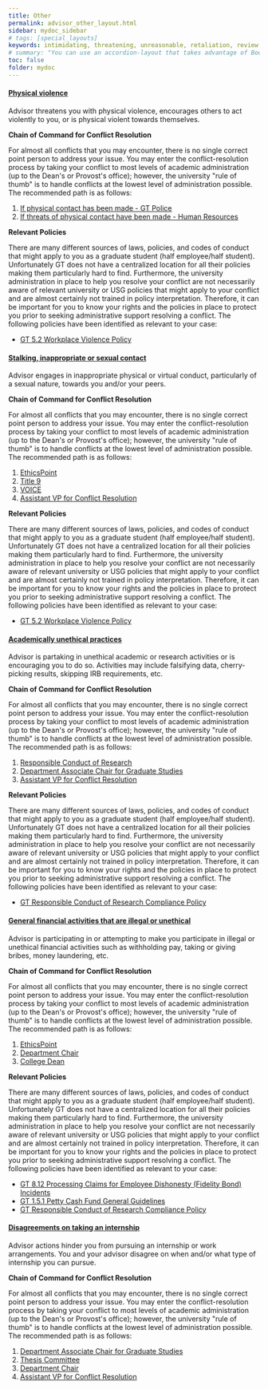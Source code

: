 ```yaml
---
title: Other
permalink: advisor_other_layout.html
sidebar: mydoc_sidebar
# tags: [special_layouts]
keywords: intimidating, threatening, unreasonable, retaliation, review
# summary: "You can use an accordion-layout that takes advantage of Bootstrap styling. This is useful for an FAQ page."
toc: false
folder: mydoc
---
```


<div class="panel-group" id="accordion">
    <div class="panel panel-default">
        <div class="panel-heading">
            <h4 class="panel-title">
                <a class="noCrossRef accordion-toggle" data-toggle="collapse" data-parent="#accordion" href="#physical-violence" aria-expanded="false">Physical violence</a>
            </h4>
        </div>
        <div id="physical-violence" class="panel-collapse collapse noCrossRef">
            <div class="panel-body">
		<p>Advisor threatens you with physical violence, encourages others to act violently to you, or is physical violent towards themselves.</p>
                <p><b>Chain of Command for Conflict Resolution</b></p>
                   <p class="answer">For almost all conflicts that you may encounter, there is no single correct point person to address your issue. You may enter the conflict-resolution process by taking your conflict to most levels of academic administration (up to the Dean's or Provost's office); however, the university "rule of thumb" is to handle conflicts at the lowest level of administration possible. The recommended path is as follows:</p>
                    <ol type="1">
                             <li><a href="gt_police.html">If physical contact has been made - GT Police</a></li>
                             <li><a href="hr.html">If threats of physical contact have been made - Human Resources</a></li>
                    </ol>
                <p><b>Relevant Policies</b></p>
                    <p class="answer">There are many different sources of laws, policies, and codes of conduct that might apply to you as a graduate student (half employee/half student). Unfortunately GT does not have a centralized location for all their policies making them particularly hard to find. Furthermore, the university administration in place to help you resolve your conflict are not necessarily aware of relevant university or USG policies that might apply to your conflict and are almost certainly not trained in policy interpretation. Therefore, it can be important for you to know your rights and the policies in place to protect you prior to seeking administrative support resolving a conflict. The following policies have been identified as relevant to your case:</p>
                    <ul>
                             <li><a href="https://policylibrary.gatech.edu/employment/workplace-violence">GT 5.2 Workplace Violence Policy</a></li>
                    </ul>
            </div>
        </div>
    </div>
    <!-- /.panel -->
    <div class="panel panel-default">
        <div class="panel-heading">
            <h4 class="panel-title">
                <a class="noCrossRef accordion-toggle" data-toggle="collapse" data-parent="#accordion" href="#inappropriate-contact" aria-expanded="false">Stalking, inappropriate or sexual contact</a>
            </h4>
        </div>
        <div id="inappropriate-contact" class="panel-collapse collapse noCrossRef">
            <div class="panel-body">
		<p>Advisor engages in inappropriate physical or virtual conduct, particularly of a sexual nature, towards you and/or your peers.</p>
                <p><b>Chain of Command for Conflict Resolution</b></p>
                   <p class="answer">For almost all conflicts that you may encounter, there is no single correct point person to address your issue. You may enter the conflict-resolution process by taking your conflict to most levels of academic administration (up to the Dean's or Provost's office); however, the university "rule of thumb" is to handle conflicts at the lowest level of administration possible. The recommended path is as follows:</p>
                    <ol type="1">
                             <li><a href="ethicspoint.html">EthicsPoint</a></li>
                             <li><a href="title_ix.html">Title 9</a></li>
                             <li><a href="voice.html">VOICE</a></li>
                             <li><a href="vice_provost_conflict_resolution.html">Assistant VP for Conflict Resolution</a></li>
                    </ol>
                <p><b>Relevant Policies</b></p>
                    <p class="answer">There are many different sources of laws, policies, and codes of conduct that might apply to you as a graduate student (half employee/half student). Unfortunately GT does not have a centralized location for all their policies making them particularly hard to find. Furthermore, the university administration in place to help you resolve your conflict are not necessarily aware of relevant university or USG policies that might apply to your conflict and are almost certainly not trained in policy interpretation. Therefore, it can be important for you to know your rights and the policies in place to protect you prior to seeking administrative support resolving a conflict. The following policies have been identified as relevant to your case:</p>
                    <ul>
                             <li><a href="https://policylibrary.gatech.edu/employment/workplace-violence">GT 5.2 Workplace Violence Policy</a></li>
                    </ul>
            </div>
        </div>
    </div>
    <!-- /.panel -->
    <div class="panel panel-default">
        <div class="panel-heading">
            <h4 class="panel-title">
                <a class="noCrossRef accordion-toggle" data-toggle="collapse" data-parent="#accordion" href="#academically-unethical-practices" aria-expanded="false">Academically unethical practices</a>
            </h4>
        </div>
        <div id="academically-unethical-practices" class="panel-collapse collapse noCrossRef">
            <div class="panel-body">
		<p>Advisor is partaking in unethical academic or research activities or is encouraging you to do so. Activities may include falsifying data, cherry-picking results, skipping IRB requirements, etc.</p>
                <p><b>Chain of Command for Conflict Resolution</b></p>
                   <p class="answer">For almost all conflicts that you may encounter, there is no single correct point person to address your issue. You may enter the conflict-resolution process by taking your conflict to most levels of academic administration (up to the Dean's or Provost's office); however, the university "rule of thumb" is to handle conflicts at the lowest level of administration possible. The recommended path is as follows:</p>
                    <ol type="1">
                             <li><a href="rcr.html">Responsible Conduct of Research</a></li>
                             <li><a href="associate_chair.html">Department Associate Chair for Graduate Studies</a></li>
                             <li><a href="vice_provost_conflict_resolution.html">Assistant VP for Conflict Resolution</a></li>
                    </ol>
                <p><b>Relevant Policies</b></p>
                    <p class="answer">There are many different sources of laws, policies, and codes of conduct that might apply to you as a graduate student (half employee/half student). Unfortunately GT does not have a centralized location for all their policies making them particularly hard to find. Furthermore, the university administration in place to help you resolve your conflict are not necessarily aware of relevant university or USG policies that might apply to your conflict and are almost certainly not trained in policy interpretation. Therefore, it can be important for you to know your rights and the policies in place to protect you prior to seeking administrative support resolving a conflict. The following policies have been identified as relevant to your case:</p>
                    <ul>
                             <li><a href="https://policylibrary.gatech.edu/research/responsible-conduct-research-compliance-policy">GT Responsible Conduct of Research Compliance Policy</a></li>
                    </ul>
            </div>
        </div>
    </div>
    <!-- /.panel -->
    <div class="panel panel-default">
        <div class="panel-heading">
            <h4 class="panel-title">
                <a class="noCrossRef accordion-toggle" data-toggle="collapse" data-parent="#accordion" href="#unethical-financial-activities" aria-expanded="false">General financial activities that are illegal or unethical</a>
            </h4>
        </div>
        <div id="unethical-financial-activities" class="panel-collapse collapse noCrossRef">
            <div class="panel-body">
		<p>Advisor is participating in or attempting to make you participate in illegal or unethical financial activities such as withholding pay, taking or giving bribes, money laundering, etc.</p>
                <p><b>Chain of Command for Conflict Resolution</b></p>
                   <p class="answer">For almost all conflicts that you may encounter, there is no single correct point person to address your issue. You may enter the conflict-resolution process by taking your conflict to most levels of academic administration (up to the Dean's or Provost's office); however, the university "rule of thumb" is to handle conflicts at the lowest level of administration possible. The recommended path is as follows:</p>
                    <ol type="1">
                             <li><a href="ethicspoint.html">EthicsPoint</a></li>
                             <li><a href="department_chair.html">Department Chair</a></li>
                             <li><a href="dean_of_college.html">College Dean</a></li>
                    </ol>
                <p><b>Relevant Policies</b></p>
                    <p class="answer">There are many different sources of laws, policies, and codes of conduct that might apply to you as a graduate student (half employee/half student). Unfortunately GT does not have a centralized location for all their policies making them particularly hard to find. Furthermore, the university administration in place to help you resolve your conflict are not necessarily aware of relevant university or USG policies that might apply to your conflict and are almost certainly not trained in policy interpretation. Therefore, it can be important for you to know your rights and the policies in place to protect you prior to seeking administrative support resolving a conflict. The following policies have been identified as relevant to your case:</p>
                    <ul>
                             <li><a href="https://policylibrary.gatech.edu/campus-use-facilities/processing-claims-employee-dishonesty-fidelity-bond-incidents">GT 8.12 Processing Claims for Employee Dishonesty (Fidelity Bond) Incidents</a></li>
                             <li><a href="https://policylibrary.gatech.edu/business-finance/petty-cash-fund-general-guidelines">GT 1.5.1 Petty Cash Fund General Guidelines</a></li>
                             <li><a href="https://policylibrary.gatech.edu/research/responsible-conduct-research-compliance-policy">GT Responsible Conduct of Research Compliance Policy</a></li>
                    </ul>
            </div>
        </div>
    </div>
    <!-- /.panel -->
    <div class="panel panel-default">
        <div class="panel-heading">
            <h4 class="panel-title">
                <a class="noCrossRef accordion-toggle" data-toggle="collapse" data-parent="#accordion" href="#disagreements-on-internship" aria-expanded="false">Disagreements on taking an internship</a>
            </h4>
        </div>
        <div id="disagreements-on-internship" class="panel-collapse collapse noCrossRef">
            <div class="panel-body">
		<p>Advisor actions hinder you from pursuing an internship or work arrangements. You and your advisor disagree on when and/or what type of internship you can pursue.</p>
                <p><b>Chain of Command for Conflict Resolution</b></p>
                   <p class="answer">For almost all conflicts that you may encounter, there is no single correct point person to address your issue. You may enter the conflict-resolution process by taking your conflict to most levels of academic administration (up to the Dean's or Provost's office); however, the university "rule of thumb" is to handle conflicts at the lowest level of administration possible. The recommended path is as follows:</p>
                    <ol type="1">
                             <li><a href="associate_chair.html">Department Associate Chair for Graduate Studies</a></li>
                             <li><a href="thesis_committee.html">Thesis Committee</a></li>
                             <li><a href="department_chair.html">Department Chair</a></li>
                             <li><a href="vice_provost_conflict_resolution.html">Assistant VP for Conflict Resolution</a></li>
                    </ol>
            </div>
        </div>
    </div>
</div>

<script>
    if(location.hash !== null && location.hash !== "")
    {
        var url = location.hash.endsWith("-1") ? location.hash.substring(0, location.hash.length-2) : location.hash;
        $(url + ".collapse").collapse("show");
        var doc = document.getElementById(url.replace("#", "")).parentElement;
        setTimeout(function () {
            doc.scrollIntoView({
                behavior: "smooth",
               block: "start",
               });
            },
        100);

        $(window).on("click", function(e) {
            if(e.target.className.trim() == 'anchorjs-link')
            {
                if(e.target.hash == location.hash)
                {
                    e.preventDefault();
                    if(e.target.previousElementSibling.classList.contains("collapsed"))
                        e.target.previousElementSibling.click();
                }
            }
        });
    }
</script>